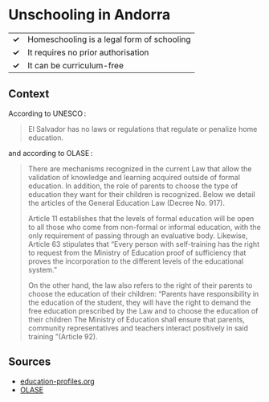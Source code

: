 # Unschooling in Andorra
| | |
|-|-|
| __✓__ | Homeschooling is a legal form of schooling |
| __✓__ | It requires no prior authorisation |
| __✓__ | It can be curriculum-free |

## Context

According to UNESCO :

> El Salvador has no laws or regulations that regulate or penalize home education.

and according to OLASE :

> There are mechanisms recognized in the current Law that allow the validation of knowledge and learning acquired outside of formal education. In addition, the role of parents to choose the type of education they want for their children is recognized. Below we detail the articles of the General Education Law (Decree No. 917).
> 
> Article 11 establishes that the levels of formal education will be open to all those who come from non-formal or informal education, with the only requirement of passing through an evaluative body. Likewise, Article 63 stipulates that “Every person with self-training has the right to request from the Ministry of Education proof of sufficiency that proves the incorporation to the different levels of the educational system.”
>
> On the other hand, the law also refers to the right of their parents to choose the education of their children: “Parents have responsibility in the education of the student, they will have the right to demand the free education prescribed by the Law and to choose the education of their children The Ministry of Education shall ensure that parents, community representatives and teachers interact positively in said training ”(Article 92).

## Sources

* [education-profiles.org](https://education-profiles.org/es/america-latina-y-el-caribe/el-salvador/~actores-no-estatales-en-la-educacion)
* [OLASE](https://sinescuela.org/portada?id=en:el_salvador:inicio)
